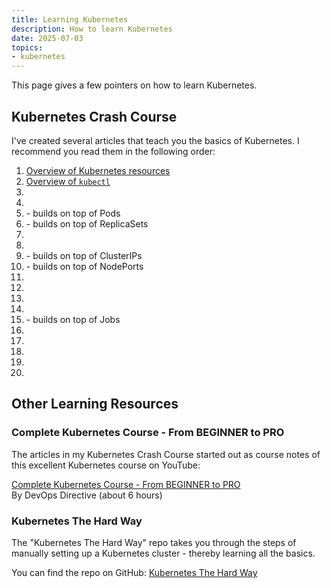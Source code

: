 ```yaml
---
title: Learning Kubernetes
description: How to learn Kubernetes
date: 2025-07-03
topics:
- kubernetes
---
```


This page gives a few pointers on how to learn Kubernetes.

## Kubernetes Crash Course

I've created several articles that teach you the basics of Kubernetes. I recommend you read them in the following order:

1. [Overview of Kubernetes resources](resources/overview.md)
1. [Overview of `kubectl`](kubectl.md)
1. [](resources/namespaces.md)
1. [](resources/pods.md)
1. [](resources/replica-sets.md) - builds on top of Pods
1. [](resources/deployments.md) - builds on top of ReplicaSets
1. [](resources/services.md)
1. [](resources/services-clusterip.md)
1. [](resources/services-nodeport.md) - builds on top of ClusterIPs
1. [](resources/services-loadbalancer.md) - builds on top of NodePorts
1. [](resources/external-services.md)
1. [](resources/persistent-volumes.md)
1. [](resources/stateful-sets.md)
1. [](resources/jobs.md)
1. [](resources/cronjobs.md) - builds on top of Jobs
1. [](taints.md)
1. [](resources/daemonsets.md)
1. [](resources/configmaps.md)
1. [](resources/secrets.md)
1. [](resources/secrets-alternatives.md)

## Other Learning Resources

### Complete Kubernetes Course - From BEGINNER to PRO

The articles in my Kubernetes Crash Course started out as course notes of this excellent Kubernetes course on YouTube:

[Complete Kubernetes Course - From BEGINNER to PRO](https://www.youtube.com/watch?v=2T86xAtR6Fo) \
By DevOps Directive (about 6 hours)

### Kubernetes The Hard Way

The "Kubernetes The Hard Way" repo takes you through the steps of manually setting up a Kubernetes cluster - thereby learning all the basics.

You can find the repo on GitHub: [Kubernetes The Hard Way](https://github.com/kelseyhightower/kubernetes-the-hard-way)
